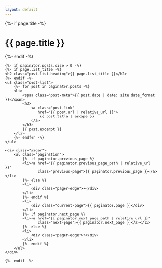 ```yaml
---
layout: default
---
```


<div class="home">
    {%- if page.title -%}
    <h1 class="page-heading">{{ page.title }}</h1>
    {%- endif -%}

    {%- if paginator.posts.size > 0 -%}
    {%- if page.list_title -%}
    <h2 class="post-list-heading">{{ page.list_title }}</h2>
    {%- endif -%}
    <ul class="post-list">
        {%- for post in paginator.posts -%}
        <li>
            <span class="post-meta">{{ post.date | date: site.date_format }}</span>
            <h3>
                <a class="post-link"
                   href="{{ post.url | relative_url }}">
                    {{ post.title | escape }}
                </a>
            </h3>
            {{ post.excerpt }}
        </li>
        {%- endfor -%}
    </ul>

    <div class="pager">
        <ul class="pagination">
            {%- if paginator.previous_page %}
            <li><a href="{{ paginator.previous_page_path | relative_url }}"
                   class="previous-page">{{ paginator.previous_page }}</a></li>
            {%- else %}
            <li>
                <div class="pager-edge">•</div>
            </li>
            {%- endif %}
            <li>
                <div class="current-page">{{ paginator.page }}</div>
            </li>
            {%- if paginator.next_page %}
            <li><a href="{{ paginator.next_page_path | relative_url }}"
                   class="next-page">{{ paginator.next_page }}</a></li>
            {%- else %}
            <li>
                <div class="pager-edge">•</div>
            </li>
            {%- endif %}
        </ul>
    </div>

    {%- endif -%}

</div>
